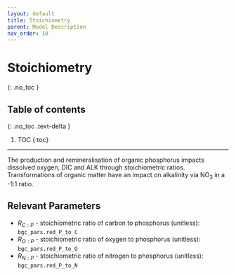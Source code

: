 ```yaml
---
layout: default
title: Stoichiometry
parent: Model Description
nav_order: 10
---
```



# Stoichiometry
{: .no_toc }

## Table of contents
{: .no_toc .text-delta }

1. TOC
{:toc}

---

The production and remineralisation of organic phosphorus impacts dissolved oxygen, DIC and ALK through stoichiometric ratios. Transformations of organic matter have an impact on alkalinity via NO$_{3}$ in a  -1:1 ratio. 

## Relevant Parameters
* $R_{C:P}$ - stoichiometric ratio of carbon to phosphorus (unitless): `bgc_pars.red_P_to_C` 
* $R_{O:P}$ - stoichiometric ratio of oxygen to phosphorus (unitless): `bgc_pars.red_P_to_O`
* $R_{N:P}$ - stoichiometric ratio of nitrogen to phosphorus (unitless): `bgc_pars.red_P_to_N` 
